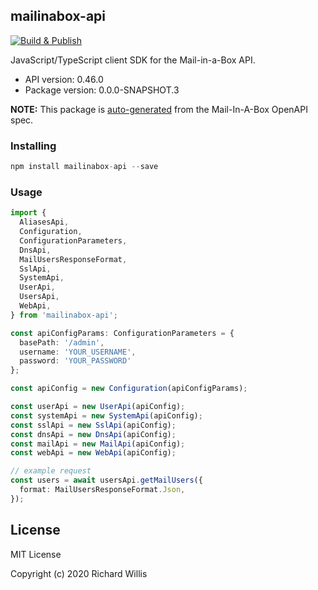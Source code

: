 ## mailinabox-api

[![Build & Publish](https://github.com/badsyntax/mailinabox-api/workflows/Build%20&%20Publish/badge.svg)](https://github.com/badsyntax/mailinabox-api/actions?query=workflow%3A%22Build+%26+Publish%22)

JavaScript/TypeScript client SDK for the Mail-in-a-Box API.

- API version: 0.46.0
- Package version: 0.0.0-SNAPSHOT.3

**NOTE:** This package is [auto-generated](https://github.com/badsyntax/mailinabox-api) from the Mail-In-A-Box OpenAPI spec.

### Installing

```js
npm install mailinabox-api --save
```

### Usage

```ts
import {
  AliasesApi,
  Configuration,
  ConfigurationParameters,
  DnsApi,
  MailUsersResponseFormat,
  SslApi,
  SystemApi,
  UserApi,
  UsersApi,
  WebApi,
} from 'mailinabox-api';

const apiConfigParams: ConfigurationParameters = {
  basePath: '/admin',
  username: 'YOUR_USERNAME',
  password: 'YOUR_PASSWORD'
};

const apiConfig = new Configuration(apiConfigParams);

const userApi = new UserApi(apiConfig);
const systemApi = new SystemApi(apiConfig);
const sslApi = new SslApi(apiConfig);
const dnsApi = new DnsApi(apiConfig);
const mailApi = new MailApi(apiConfig);
const webApi = new WebApi(apiConfig);

// example request
const users = await usersApi.getMailUsers({
  format: MailUsersResponseFormat.Json,
});
```

## License

MIT License

Copyright (c) 2020 Richard Willis
